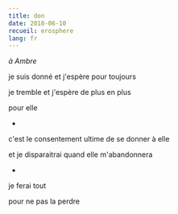 ```yaml
---
title: don
date: 2018-06-10
recueil: erosphere
lang: fr
---
```


*à Ambre*

je suis donné
et j'espère pour toujours

je tremble
et j'espère de plus en plus

pour elle

*

c'est le consentement ultime
de se donner à elle

et je disparaitrai
quand elle m'abandonnera

*

je ferai tout

pour ne pas la perdre

